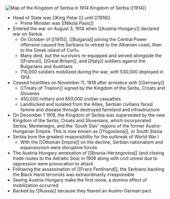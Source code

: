 
![Map of the Kingdom of Serbia in 1914](https://nzhistory.govt.nz/files/styles/fullsize/public/Serbia_1000.jpg?itok=svweVKj5)
Kingdom of Serbia [[1914]]

- Head of State was [[King Petar I]] until [[1918]]
	- Prime Minister was [[Nikola Pasic]]
- Entered the war on August 3, 1914 when [[Austria-Hungary]] declared war on Serbia
	- On October of [[1915]], [[Bulgaria]] joining the Central Power offensive caused the Serbians to retreat to the Albanian coast, then to the Greek island of Corfu
	- Many died, but the survivors re-equipped and served alongside the [[France]], [[Great Britain]], and [[Italy]] soldiers against the Bulgarians and Austrians
	- 710,000 soldiers mobilized during the war, with 530,000 deployed in 1914
- Ceased hostilities on November 11, 1918 after armistice with [[Germany]]
	- [[Treaty of Trianon]] signed by the Kingdom of the Serbs, Croats and Slovenes
	- 450,000 military and 650,000 civilian casualties
	- Landlocked and isolated from the Allies, Serbian civilians faced famine and disease through destroyed farmland and infrastructure
- On December 1 1918, the Kingdom of Serbia was superseded by the new Kingdom of the Serbs, Croats and Slovenians, which incorporated Serbia, Montenegro, and the 'South Slav' regions of the former Austro-Hungarian Empire. This is now known as [[Yugoslavia]], or South Slavia
- Serbia bore the greatest responsibility for the outbreak of World War I
	- With the [[Ottoman Empire]] on the decline, Serbian nationalism and expansionism were disruptive forces
- The Austria-Hungary annexation of [[Bosnia-Herzegovina]] (and closing trade routes to the Adriatic Sea) in 1908 along with civil unrest due to oppression were provocation to attack
- Following the assassination of [[Franz Ferdinand]], the Serbians backing the Black Hand terrorists was extraordinarily irresponsible
- Seeing Austria-Hungary make the first move, a domino effect of mobilization occurred
- Backed by [[Russia]] because they feared an Austro-German pact